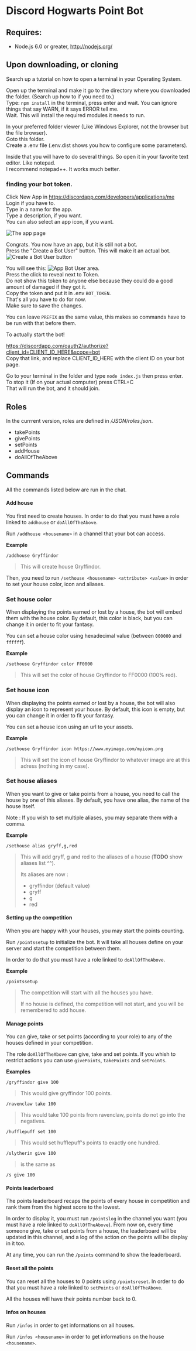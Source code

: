 # Discord Hogwarts Point Bot  
## Requires:  
* Node.js 6.0 or greater, http://nodejs.org/  
  
## Upon downloading, or cloning  
Search up a tutorial on how to open a terminal in your Operating System.  
  
Open up the terminal and make it go to the directory where you downloaded the folder. (Search up how to if you need to.)  
Type: `npm install` in the terminal, press enter and wait. You can ignore things that say WARN, if it says ERROR tell me.  
Wait. This will install the required modules it needs to run.  
  
In your preferred folder viewer (Like Windows Explorer, not the browser but the file browser).  
Goto this folder.  
Create a .env file (.env.dist shows you how to configure some parameters).  
  
Inside that you will have to do several things. So open it in your favorite text editor. Like notepad.  
I recommend notepad++. It works much better.

### finding your bot token.  
Click New App in https://discordapp.com/developers/applications/me  
Login if you have to.  
Type in a name for the app.  
Type a description, if you want.  
You can also select an app icon, if you want.  
  
![The app page](http://i.imgur.com/r90Vorg.png)  
  
Congrats. You now have an app, but it is still not a bot.  
Press the "Create a Bot User" button. This will make it an actual bot.  
![Create a Bot User button](http://i.imgur.com/LU9mgMK.png)  
  
You will see this: ![App Bot User area](http://i.imgur.com/C8SCoed.png).  
Press the click to reveal next to Token.  
Do not show this token to anyone else because they could do a good amount of damaged if they got it.  
Copy the token and put it in .env `BOT_TOKEN`.  
That's all you have to do for now.  
Make sure to save the changes.

You can leave `PREFIX` as the same value, this makes so commands have to be run with that before them.  
  
To actually start the bot!  

https://discordapp.com/oauth2/authorize?client_id=CLIENT_ID_HERE&scope=bot  
Copy that link, and replace CLIENT_ID_HERE with the client ID on your bot page.  

Go to your terminal in the folder and type `node index.js` then press enter.  
To stop it (If on your actual computer) press CTRL+C  
That will run the bot, and it should join.  

## Roles
In the currrent version, roles are defined in */JSON/roles.json*.
* takePoints 
* givePoints 
* setPoints 
* addHouse
* doAllOfTheAbove

## Commands  
All the commands listed below are run in the chat.

#### Add house
You first need to create houses.
In order to do that you must have a role linked to `addhouse` or `doAllOfTheAbove`.

Run `/addhouse <housename>` in a channel that your bot can access.

**Example**
   ```
   /addhouse Gryffindor
   ```
> This will create house Gryffindor.

Then, you need to run `/sethouse <housename> <attribute> <value>` in order to set your house color, icon and aliases.

### Set house color
When displaying the points earned or lost by a house, the bot will embed them with the house color. By default, this color is black, but you can change it in order to fit your fantasy.

You can set a house color using hexadecimal value (between `000000` and `ffffff`).

**Example**
   ```
   /sethouse Gryffindor color FF0000
   ```
> This will set the color of house Gryffindor to FF0000 (100% red).

### Set house icon
When displaying the points earned or lost by a house, the bot will also display an icon to represent your house. By default, this icon is empty, but you can change it in order to fit your fantasy.

You can set a house icon using an url to your assets.

**Example**
   ```
   /sethouse Gryffindor icon https://www.myimage.com/myicon.png
   ```
> This will set the icon of house Gryffindor to whatever image are at this adress (nothing in my case).

### Set house aliases
When you want to give or take points from a house, you need to call the house by one of this aliases. By default, you have one alias, the name of the house itself.

Note : If you wish to set multiple aliases, you may separate them with a comma.

**Example** 
   ```
   /sethouse alias gryff,g,red
   ```
> This will add gryff, g and red to the aliases of a house (**TODO** show aliases list ^^).
>
> Its aliases are now :
> * gryffindor (default value)
> * gryff
> * g
> * red

#### Setting up the competition
When you are happy with your houses, you may start the points counting.

Run `/pointssetup` to initialize the bot. It will take all houses define on your server and start the competition between them.

In order to do that you must have a role linked to `doAllOfTheAbove`.

**Example** 
   ```
   /pointssetup
   ```
> The competition will start with all the houses you have.
>
> If no house is defined, the competition will not start, and you will be remembered to add house.

#### Manage points
You can give, take or set points (according to your role) to any of the houses defined in your competition.

The role `doAllOfTheAbove` can give, take and set points. If you whish to restrict actions you can use `givePoints`, `takePoints` and `setPoints`.

**Examples** 
   ```
   /gryffindor give 100
   ```
> This would give gryffindor 100 points.  
  
   ```
   /ravenclaw take 100
   ```
> This would take 100 points from ravenclaw, points do not go into the negatives.  
  
   ```
   /hufflepuff set 100
   ```
> This would set hufflepuff's points to exactly one hundred.  

   ```
   /slytherin give 100
   ``` 
> is the same as  

   ```
   /s give 100
   ``` 
#### Points leaderboard
The points leaderboard recaps the points of every house in competition and rank them from the highest score to the lowest.

In order to display it, you must run `/pointslog` in the channel you want (you must have a role linked to `doAllOfTheAbove`).
From now on, every time someone give, take or set points from a house, the leaderboard will be updated in this channel, and a log of the action on the points will be display in it too.

At any time, you can run the `/points` command to show the leaderboard.

#### Reset all the points
You can reset all the houses to 0 points using `/pointsreset`.
In order to do that you must have a role linked to `setPoints` or `doAllOfTheAbove`.

All the houses will have their points number back to 0.


#### Infos on houses
Run `/infos` in order to get informations on all houses.

Run `/infos <housename>` in order to get informations on the house `<housename>`.

